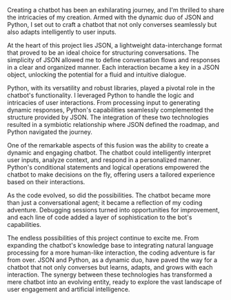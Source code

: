 Creating a chatbot has been an exhilarating journey, and I'm thrilled to share the intricacies of my creation. Armed with the dynamic duo of JSON and Python, I set out to craft a chatbot that not only converses seamlessly but also adapts intelligently to user inputs.

At the heart of this project lies JSON, a lightweight data-interchange format that proved to be an ideal choice for structuring conversations. The simplicity of JSON allowed me to define conversation flows and responses in a clear and organized manner. Each interaction became a key in a JSON object, unlocking the potential for a fluid and intuitive dialogue.

Python, with its versatility and robust libraries, played a pivotal role in the chatbot's functionality. I leveraged Python to handle the logic and intricacies of user interactions. From processing input to generating dynamic responses, Python's capabilities seamlessly complemented the structure provided by JSON. The integration of these two technologies resulted in a symbiotic relationship where JSON defined the roadmap, and Python navigated the journey.

One of the remarkable aspects of this fusion was the ability to create a dynamic and engaging chatbot. The chatbot could intelligently interpret user inputs, analyze context, and respond in a personalized manner. Python's conditional statements and logical operations empowered the chatbot to make decisions on the fly, offering users a tailored experience based on their interactions.

As the code evolved, so did the possibilities. The chatbot became more than just a conversational agent; it became a reflection of my coding adventure. Debugging sessions turned into opportunities for improvement, and each line of code added a layer of sophistication to the bot's capabilities.

The endless possibilities of this project continue to excite me. From expanding the chatbot's knowledge base to integrating natural language processing for a more human-like interaction, the coding adventure is far from over. JSON and Python, as a dynamic duo, have paved the way for a chatbot that not only converses but learns, adapts, and grows with each interaction. The synergy between these technologies has transformed a mere chatbot into an evolving entity, ready to explore the vast landscape of user engagement and artificial intelligence.
